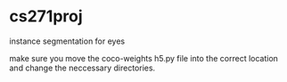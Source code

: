 # cs271proj
instance segmentation for eyes

make sure you move the coco-weights h5.py file into the correct location and change the neccessary directories.
